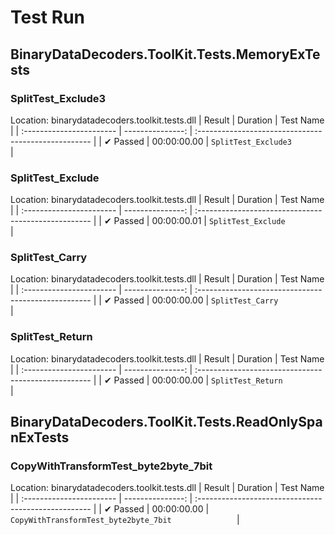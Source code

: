 ﻿# Test Run

## BinaryDataDecoders.ToolKit.Tests.MemoryExTests

### SplitTest_Exclude3
 Location: binarydatadecoders.toolkit.tests.dll
| Result                   | Duration         | Test Name                                          |
| :----------------------- | ---------------: | :--------------------------------------------------- |
|  ✔ Passed               | 00:00:00.00 | `SplitTest_Exclude3                                ` |

### SplitTest_Exclude
 Location: binarydatadecoders.toolkit.tests.dll
| Result                   | Duration         | Test Name                                          |
| :----------------------- | ---------------: | :--------------------------------------------------- |
|  ✔ Passed               | 00:00:00.01 | `SplitTest_Exclude                                 ` |

### SplitTest_Carry
 Location: binarydatadecoders.toolkit.tests.dll
| Result                   | Duration         | Test Name                                          |
| :----------------------- | ---------------: | :--------------------------------------------------- |
|  ✔ Passed               | 00:00:00.00 | `SplitTest_Carry                                   ` |

### SplitTest_Return
 Location: binarydatadecoders.toolkit.tests.dll
| Result                   | Duration         | Test Name                                          |
| :----------------------- | ---------------: | :--------------------------------------------------- |
|  ✔ Passed               | 00:00:00.00 | `SplitTest_Return                                  ` |

## BinaryDataDecoders.ToolKit.Tests.ReadOnlySpanExTests

### CopyWithTransformTest_byte2byte_7bit
 Location: binarydatadecoders.toolkit.tests.dll
| Result                   | Duration         | Test Name                                          |
| :----------------------- | ---------------: | :--------------------------------------------------- |
|  ✔ Passed               | 00:00:00.00 | `CopyWithTransformTest_byte2byte_7bit              ` |

